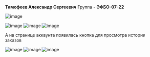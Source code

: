  **Тимофеев Александр Сергеевич** Группа - **ЭФБО-07-22**



![image](https://github.com/user-attachments/assets/d56e6657-f254-4bf9-9814-d2d0423371d9)




![image](https://github.com/user-attachments/assets/7253ee14-f166-42ba-b01e-080f3bee1e23)
![image](https://github.com/user-attachments/assets/309bc301-cdd7-4712-af4d-28a6dbe8e138)
![image](https://github.com/user-attachments/assets/d25930b2-b67a-46a0-98fe-a226ddba8ebb)


А на странице аккаунта появилась кнопка для просмотра истории заказов

![image](https://github.com/user-attachments/assets/68b9d8d0-04d4-42ae-a763-0e862f5628bf)
![image](https://github.com/user-attachments/assets/0034c231-97e6-4982-ada9-1d32ef89c289)
![image](https://github.com/user-attachments/assets/4b24f0e7-8ece-42c9-b7ae-ba424316c9e6)
